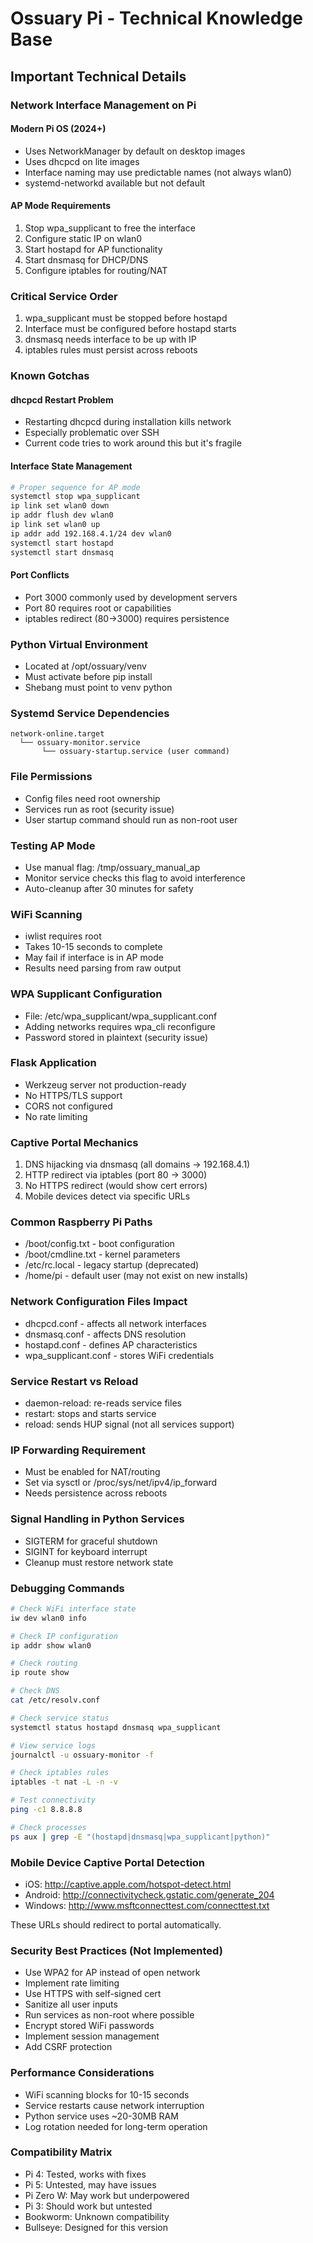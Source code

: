 # Ossuary Pi - Technical Knowledge Base

## Important Technical Details

### Network Interface Management on Pi

#### Modern Pi OS (2024+)
- Uses NetworkManager by default on desktop images
- Uses dhcpcd on lite images
- Interface naming may use predictable names (not always wlan0)
- systemd-networkd available but not default

#### AP Mode Requirements
1. Stop wpa_supplicant to free the interface
2. Configure static IP on wlan0
3. Start hostapd for AP functionality
4. Start dnsmasq for DHCP/DNS
5. Configure iptables for routing/NAT

### Critical Service Order
1. wpa_supplicant must be stopped before hostapd
2. Interface must be configured before hostapd starts
3. dnsmasq needs interface to be up with IP
4. iptables rules must persist across reboots

### Known Gotchas

#### dhcpcd Restart Problem
- Restarting dhcpcd during installation kills network
- Especially problematic over SSH
- Current code tries to work around this but it's fragile

#### Interface State Management
```bash
# Proper sequence for AP mode
systemctl stop wpa_supplicant
ip link set wlan0 down
ip addr flush dev wlan0
ip link set wlan0 up
ip addr add 192.168.4.1/24 dev wlan0
systemctl start hostapd
systemctl start dnsmasq
```

#### Port Conflicts
- Port 3000 commonly used by development servers
- Port 80 requires root or capabilities
- iptables redirect (80->3000) requires persistence

### Python Virtual Environment
- Located at /opt/ossuary/venv
- Must activate before pip install
- Shebang must point to venv python

### Systemd Service Dependencies
```
network-online.target
  └── ossuary-monitor.service
       └── ossuary-startup.service (user command)
```

### File Permissions
- Config files need root ownership
- Services run as root (security issue)
- User startup command should run as non-root user

### Testing AP Mode
- Use manual flag: /tmp/ossuary_manual_ap
- Monitor service checks this flag to avoid interference
- Auto-cleanup after 30 minutes for safety

### WiFi Scanning
- iwlist requires root
- Takes 10-15 seconds to complete
- May fail if interface is in AP mode
- Results need parsing from raw output

### WPA Supplicant Configuration
- File: /etc/wpa_supplicant/wpa_supplicant.conf
- Adding networks requires wpa_cli reconfigure
- Password stored in plaintext (security issue)

### Flask Application
- Werkzeug server not production-ready
- No HTTPS/TLS support
- CORS not configured
- No rate limiting

### Captive Portal Mechanics
1. DNS hijacking via dnsmasq (all domains -> 192.168.4.1)
2. HTTP redirect via iptables (port 80 -> 3000)
3. No HTTPS redirect (would show cert errors)
4. Mobile devices detect via specific URLs

### Common Raspberry Pi Paths
- /boot/config.txt - boot configuration
- /boot/cmdline.txt - kernel parameters
- /etc/rc.local - legacy startup (deprecated)
- /home/pi - default user (may not exist on new installs)

### Network Configuration Files Impact
- dhcpcd.conf - affects all network interfaces
- dnsmasq.conf - affects DNS resolution
- hostapd.conf - defines AP characteristics
- wpa_supplicant.conf - stores WiFi credentials

### Service Restart vs Reload
- daemon-reload: re-reads service files
- restart: stops and starts service
- reload: sends HUP signal (not all services support)

### IP Forwarding Requirement
- Must be enabled for NAT/routing
- Set via sysctl or /proc/sys/net/ipv4/ip_forward
- Needs persistence across reboots

### Signal Handling in Python Services
- SIGTERM for graceful shutdown
- SIGINT for keyboard interrupt
- Cleanup must restore network state

### Debugging Commands
```bash
# Check WiFi interface state
iw dev wlan0 info

# Check IP configuration
ip addr show wlan0

# Check routing
ip route show

# Check DNS
cat /etc/resolv.conf

# Check service status
systemctl status hostapd dnsmasq wpa_supplicant

# View service logs
journalctl -u ossuary-monitor -f

# Check iptables rules
iptables -t nat -L -n -v

# Test connectivity
ping -c1 8.8.8.8

# Check processes
ps aux | grep -E "(hostapd|dnsmasq|wpa_supplicant|python)"
```

### Mobile Device Captive Portal Detection
- iOS: http://captive.apple.com/hotspot-detect.html
- Android: http://connectivitycheck.gstatic.com/generate_204
- Windows: http://www.msftconnecttest.com/connecttest.txt

These URLs should redirect to portal automatically.

### Security Best Practices (Not Implemented)
- Use WPA2 for AP instead of open network
- Implement rate limiting
- Use HTTPS with self-signed cert
- Sanitize all user inputs
- Run services as non-root where possible
- Encrypt stored WiFi passwords
- Implement session management
- Add CSRF protection

### Performance Considerations
- WiFi scanning blocks for 10-15 seconds
- Service restarts cause network interruption
- Python service uses ~20-30MB RAM
- Log rotation needed for long-term operation

### Compatibility Matrix
- Pi 4: Tested, works with fixes
- Pi 5: Untested, may have issues
- Pi Zero W: May work but underpowered
- Pi 3: Should work but untested
- Bookworm: Unknown compatibility
- Bullseye: Designed for this version